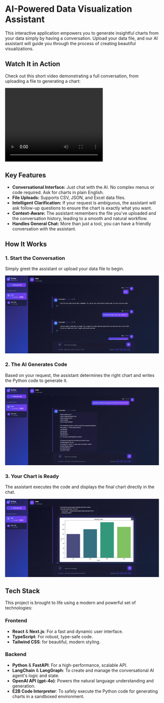 # AI-Powered Data Visualization Assistant

This interactive application empowers you to generate insightful charts from your data simply by having a conversation. Upload your data file, and our AI assistant will guide you through the process of creating beautiful visualizations.

## Watch It in Action

Check out this short video demonstrating a full conversation, from uploading a file to generating a chart:

<video width="320" height="240" controls>
  <source src="./asset/conversation.mp4" type="video/mp4">
</video>

## Key Features

- **Conversational Interface:** Just chat with the AI. No complex menus or code required. Ask for charts in plain English.
- **File Uploads:** Supports CSV, JSON, and Excel data files.
- **Intelligent Clarification:** If your request is ambiguous, the assistant will ask follow-up questions to ensure the chart is exactly what you want.
- **Context-Aware:** The assistant remembers the file you've uploaded and the conversation history, leading to a smooth and natural workflow.
- **Handles General Chat:** More than just a tool, you can have a friendly conversation with the assistant.

## How It Works

### 1. Start the Conversation
Simply greet the assistant or upload your data file to begin.

![Start Conversation](./asset/1.png)

### 2. The AI Generates Code
Based on your request, the assistant determines the right chart and writes the Python code to generate it.

![Code Generation](./asset/2code.png)

### 3. Your Chart is Ready
The assistant executes the code and displays the final chart directly in the chat.

![Chart Generation](./asset/3graph_generation.png)

## Tech Stack

This project is brought to life using a modern and powerful set of technologies:

### Frontend
- **React** & **Next.js**: For a fast and dynamic user interface.
- **TypeScript**: For robust, type-safe code.
- **Tailwind CSS**: for beautiful, modern styling.

### Backend
- **Python** & **FastAPI**: For a high-performance, scalable API.
- **LangChain** & **LangGraph**: To create and manage the conversational AI agent's logic and state.
- **OpenAI API (gpt-4o)**: Powers the natural language understanding and generation.
- **E2B Code Interpreter**: To safely execute the Python code for generating charts in a sandboxed environment. 